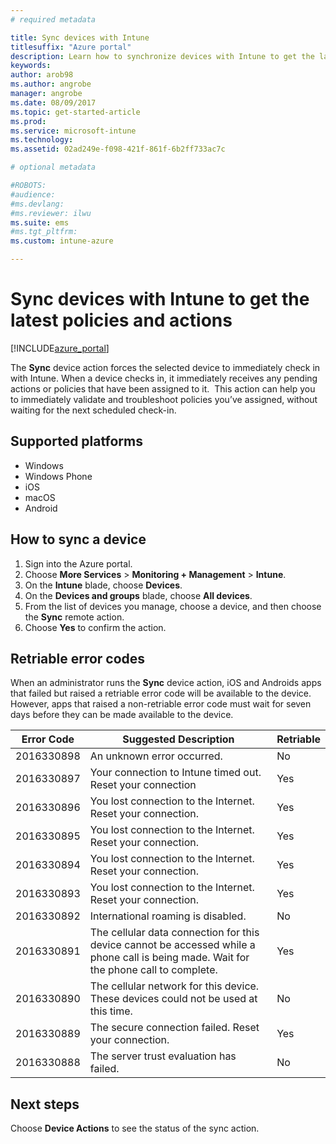 ```yaml
---
# required metadata

title: Sync devices with Intune 
titlesuffix: "Azure portal"
description: Learn how to synchronize devices with Intune to get the latest policies and actions."
keywords:
author: arob98
ms.author: angrobe
manager: angrobe
ms.date: 08/09/2017
ms.topic: get-started-article
ms.prod:
ms.service: microsoft-intune
ms.technology:
ms.assetid: 02ad249e-f098-421f-861f-6b2ff733ac7c

# optional metadata

#ROBOTS:
#audience:
#ms.devlang:
#ms.reviewer: ilwu
ms.suite: ems
#ms.tgt_pltfrm:
ms.custom: intune-azure

---
```


# Sync devices with Intune to get the latest policies and actions


[!INCLUDE[azure_portal](./includes/azure_portal.md)]

The **Sync** device action forces the selected device to immediately check in with Intune. When a device checks in, it immediately receives any pending actions or policies that have been assigned to it.  This action can help you to immediately validate and troubleshoot policies you’ve assigned, without waiting for the next scheduled check-in.

## Supported platforms

- Windows
- Windows Phone
- iOS
- macOS
- Android

## How to sync a device

1. Sign into the Azure portal.
2. Choose **More Services** > **Monitoring + Management** > **Intune**.
3. On the **Intune** blade, choose **Devices**.
4. On the **Devices and groups** blade, choose **All devices**.
5. From the list of devices you manage, choose a device, and then choose the **Sync** remote action.
7. Choose **Yes** to confirm the action.


## Retriable error codes

When an administrator runs the **Sync** device action, iOS and Androids apps that failed but  raised a retriable error code will be available to the device. However, apps that raised a non-retriable error code must wait for seven days before they can be made available to the device.


| Error Code  | Suggested Description                                                                                                                  | Retriable |
|-------------|----------------------------------------------------------------------------------------------------------------------------------------|-----------|
| 2016330898 | An unknown error occurred.                                                                                                             | No        |
| 2016330897 | Your connection to Intune timed out. Reset your connection                                                                             | Yes       |
| 2016330896 | You lost connection to the Internet. Reset your connection.                                                                            | Yes       |
| 2016330895 | You lost connection to the Internet. Reset your connection.                                                                            | Yes       |
| 2016330894 | You lost connection to the Internet. Reset your connection.                                                                            | Yes       |
| 2016330893 | You lost connection to the Internet. Reset your connection.                                                                            | Yes       |
| 2016330892 | International roaming is disabled.                                                                                                     | No        |
| 2016330891 | The cellular data connection for this device cannot be accessed while a phone call is being made. Wait for the phone call to complete. | Yes       |
| 2016330890 | The cellular network for this device. These devices could not be used at this time.                                                   | No        |
| 2016330889 | The secure connection failed. Reset your connection.                                                                                   | Yes       |
| 2016330888 | The server trust evaluation has failed.                                                                                                | No        |

## Next steps

Choose **Device Actions** to see the status of the sync action. 
